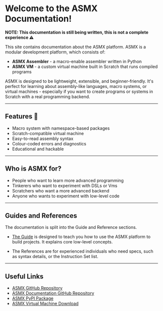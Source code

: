 # Welcome to the ASMX Documentation!

**NOTE: This documentation is still being written, this is not a complete experience ⚠️**

This site contains documentation about the ASMX platform.
ASMX is a modular development platform, which consists of:

- **ASMX Assembler** - a macro-enable assembler written in Python
- **ASMX VM** - a custom virtual machine built in Scratch that runs compiled programs

ASMX is designed to be lightweight, extensible, and beginner-friendly. It's perfect for learning about assembly-like languages, macro systems, or virtual machines - especially if you want to create programs or systems in Scratch with a real programming backend.

---

## Features 🚀

- Macro system with namespace-based packages
- Scratch-compatible virtual machine
- Easy-to-read assembly syntax
- Colour-coded errors and diagnostics
- Educational and hackable

---

## Who is ASMX for?

- People who want to learn more advanced programming
- Tinkerers who want to experiment with DSLs or Vms
- Scratchers who want a more advanced backend
- Anyone who wants to experiment with low-level code

---

## Guides and References

The documentation is split into the Guide and Reference sections.

- [The Guide](guide/index.md)
 is designed to teach you how to use the ASMX platform to build projects. It explains core low-level concepts. 

- The References are for experienced individuals who need specs, such as syntax details, or the Instruction Set list.

---

## Useful Links

- [ASMX GitHub Repository](https://github.com/cousdev/asmx/)
- [ASMX Documentation GitHub Repository](https://github.com/cousdev/asmx-docs/)
- [ASMX PyPI Package](https://pypi.org/project/asmx/)
- [ASMX Virtual Machine Download](https://github.com/cousdev/asmx/releases)